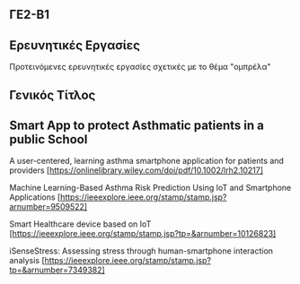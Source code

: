 ## ΓΕ2-Β1
## Ερευνητικές Εργασίες
Προτεινόμενες ερευνητικές εργασίες σχετικές με το θέμα "ομπρέλα"

## Γενικός Τίτλος

## Smart App to protect Asthmatic patients in a public School


A user-centered, learning asthma smartphone application for
patients and providers
[https://onlinelibrary.wiley.com/doi/pdf/10.1002/lrh2.10217]


Machine Learning-Based Asthma Risk Prediction
Using IoT and Smartphone Applications
[https://ieeexplore.ieee.org/stamp/stamp.jsp?arnumber=9509522]

Smart Healthcare device based on IoT
[https://ieeexplore.ieee.org/stamp/stamp.jsp?tp=&arnumber=10126823]

iSenseStress: Assessing stress through human-smartphone interaction analysis
[https://ieeexplore.ieee.org/stamp/stamp.jsp?tp=&arnumber=7349382]
